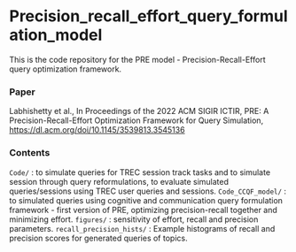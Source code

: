 # Precision_recall_effort_query_formulation_model
This is the code repository for the PRE model - Precision-Recall-Effort query optimization framework. 

### Paper
Labhishetty et al., In Proceedings of the 2022 ACM SIGIR ICTIR, PRE: A Precision-Recall-Effort Optimization Framework for Query Simulation, https://dl.acm.org/doi/10.1145/3539813.3545136

### Contents

`Code/` : to simulate queries for TREC session track tasks and to simulate session through query reformulations, to evaluate simulated queries/sessions using TREC user queries and sessions.
`Code_CCQF_model/` : to simulated queries using cognitive and communication query formulation framework - first version of PRE, optimizing precision-recall together and minimizing effort.
`figures/` : sensitivity of effort, recall and precision parameters.
`recall_precision_hists/` : Example histograms of recall and precision scores for generated queries of topics.





